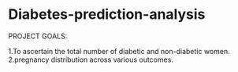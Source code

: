 # Diabetes-prediction-analysis

PROJECT GOALS:

1.To ascertain the total number of diabetic and non-diabetic women.
2.pregnancy distribution across various outcomes.
